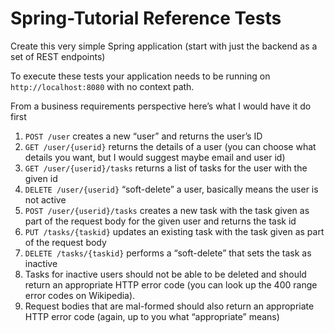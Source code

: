 # Spring-Tutorial Reference Tests

Create this very simple Spring application (start with just the backend as a set of REST endpoints)

To execute these tests your application needs to be running on `http://localhost:8080` with no context path.

From a business requirements perspective here’s what I would have it do first
  
1. `POST /user` creates a new “user” and returns the user’s ID
2. `GET /user/{userid}` returns the details of a user (you can choose what details you want, but I would suggest maybe email and user id)
3. `GET /user/{userid}/tasks` returns a list of tasks for the user with the given id
4. `DELETE /user/{userid}` “soft-delete” a user, basically means the user is not active
5. `POST /user/{userid}/tasks` creates a new task with the task given as part of the request body for the given user and returns the task id
6. `PUT /tasks/{taskid}` updates an existing task with the task given as part of the request body
7. `DELETE /tasks/{taskid}` performs a “soft-delete” that sets the task as inactive
8. Tasks for inactive users should not be able to be deleted and should return an appropriate HTTP error code (you can look up the 400 range error codes on Wikipedia).
9. Request bodies that are mal-formed should also return an appropriate HTTP error code (again, up to you what “appropriate” means)
